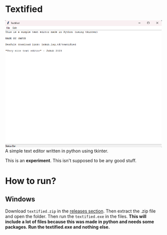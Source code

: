 # Textified

<img src='assets\example.png'>
A simple text editor written in python using tkinter.
<br>

This is an **experiment**. This isn't supposed to be any good stuff.

# How to run?

## Windows

Download ```textified.zip``` in the [releases section](https://github.com/jtgrJakub/Textified/releases).
Then extract the .zip file and open the folder.
Then run the ```textified.exe``` in the files.
**This will include a lot of files because this was made in python and needs some packages. Run the textified.exe and nothing else.**
